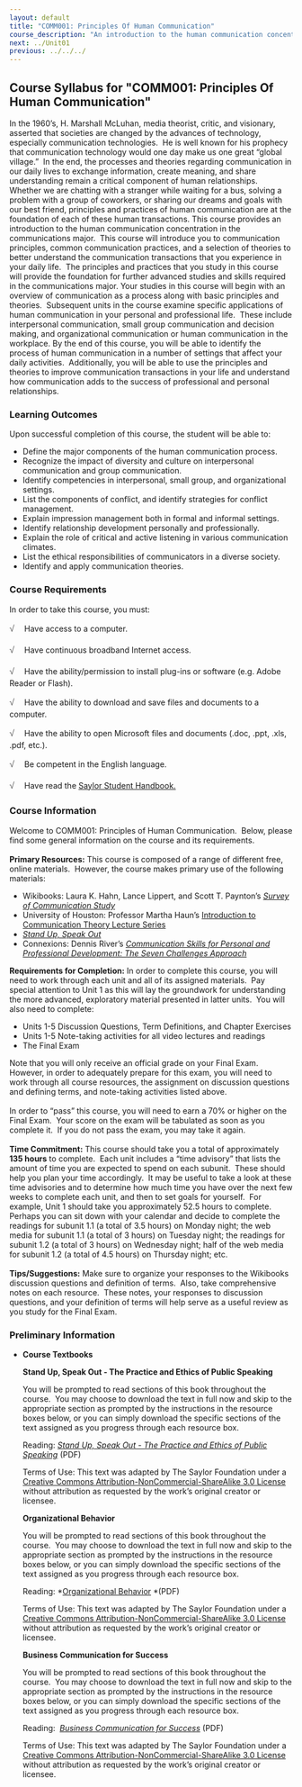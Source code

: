```yaml
---
layout: default
title: "COMM001: Principles Of Human Communication"
course_description: "An introduction to the human communication concentration in the communications major. This course will introduce you to communication principles, common communication practices, and a selection of theories to better understand the communication transactions that you experience in your daily life."
next: ../Unit01
previous: ../../../
---
```

Course Syllabus for "COMM001: Principles Of Human Communication"
----------------------------------------------------------------

In the 1960’s, H. Marshall McLuhan, media theorist, critic, and
visionary, asserted that societies are changed by the advances of
technology, especially communication technologies.  He is well known for
his prophecy that communication technology would one day make us one
great “global village.”  In the end, the processes and theories
regarding communication in our daily lives to exchange information,
create meaning, and share understanding remain a critical component of
human relationships.  Whether we are chatting with a stranger while
waiting for a bus, solving a problem with a group of coworkers, or
sharing our dreams and goals with our best friend, principles and
practices of human communication are at the foundation of each of these
human transactions. This course provides an introduction to the human
communication concentration in the communications major.  This course
will introduce you to communication principles, common communication
practices, and a selection of theories to better understand the
communication transactions that you experience in your daily life.  The
principles and practices that you study in this course will provide the
foundation for further advanced studies and skills required in the
communications major. Your studies in this course will begin with an
overview of communication as a process along with basic principles and
theories.  Subsequent units in the course examine specific applications
of human communication in your personal and professional life.  These
include interpersonal communication, small group communication and
decision making, and organizational communication or human communication
in the workplace. By the end of this course, you will be able to
identify the process of human communication in a number of settings that
affect your daily activities.  Additionally, you will be able to use the
principles and theories to improve communication transactions in your
life and understand how communication adds to the success of
professional and personal relationships.

### Learning Outcomes

Upon successful completion of this course, the student will be able
to:  

-   Define the major components of the human communication process.
-   Recognize the impact of diversity and culture on interpersonal
    communication and group communication.
-   Identify competencies in interpersonal, small group, and
    organizational settings.
-   List the components of conflict, and identify strategies for
    conflict management.
-   Explain impression management both in formal and informal settings.
-   Identify relationship development personally and professionally.
-   Explain the role of critical and active listening in various
    communication climates.
-   List the ethical responsibilities of communicators in a diverse
    society.
-   Identify and apply communication theories.

### Course Requirements

In order to take this course, you must:  
  
 <span
style="color: rgb(85, 85, 85); font-family: 'Myriad Pro', 'Gill Sans', 'Gill Sans MT', Calibri, sans-serif; font-size: 16px; line-height: 24px; text-align: left; -webkit-text-size-adjust: none; ">√
   </span>Have access to a computer.  
  
 <span
style="color: rgb(85, 85, 85); font-family: 'Myriad Pro', 'Gill Sans', 'Gill Sans MT', Calibri, sans-serif; font-size: 16px; line-height: 24px; text-align: left; -webkit-text-size-adjust: none; ">√
   </span>Have continuous broadband Internet access.  
  
 <span
style="color: rgb(85, 85, 85); font-family: 'Myriad Pro', 'Gill Sans', 'Gill Sans MT', Calibri, sans-serif; font-size: 16px; line-height: 24px; text-align: left; -webkit-text-size-adjust: none; ">√
   </span>Have the ability/permission to install plug-ins or software
(e.g. Adobe Reader or Flash).  
  
 <span
style="color: rgb(85, 85, 85); font-family: 'Myriad Pro', 'Gill Sans', 'Gill Sans MT', Calibri, sans-serif; font-size: 16px; line-height: 24px; text-align: left; -webkit-text-size-adjust: none; ">√
   </span>Have the ability to download and save files and documents to a
computer.  
  
 <span
style="color: rgb(85, 85, 85); font-family: 'Myriad Pro', 'Gill Sans', 'Gill Sans MT', Calibri, sans-serif; font-size: 16px; line-height: 24px; text-align: left; -webkit-text-size-adjust: none; ">√
   </span>Have the ability to open Microsoft files and documents (.doc,
.ppt, .xls, .pdf, etc.).  
  
 <span
style="color: rgb(85, 85, 85); font-family: 'Myriad Pro', 'Gill Sans', 'Gill Sans MT', Calibri, sans-serif; font-size: 16px; line-height: 24px; text-align: left; -webkit-text-size-adjust: none; ">√
   </span>Be competent in the English language.  
  
 <span
style="color: rgb(85, 85, 85); font-family: 'Myriad Pro', 'Gill Sans', 'Gill Sans MT', Calibri, sans-serif; font-size: 16px; line-height: 24px; text-align: left; -webkit-text-size-adjust: none; ">√
   </span>Have read the [Saylor Student
Handbook.](http://www.saylor.org/site/wp-content/uploads/2012/05/Saylor-StudentHandbook.pdf)

### Course Information

Welcome to COMM001: Principles of Human Communication.  Below, please
find some general information on the course and its requirements.  
    
 **Primary Resources:** This course is composed of a range of different
free, online materials.  However, the course makes primary use of the
following materials:  

-   Wikibooks: Laura K. Hahn, Lance Lippert, and Scott T. Paynton’s
    *[Survey of Communication
    Study](http://en.wikibooks.org/wiki/Survey_of_Communication_Study)*
-   University of Houston: Professor Martha Haun’s [Introduction to
    Communication Theory Lecture
    Series](http://freevideolectures.com/Course/2590/Introduction-to-Communication-Theory/1)
-   [*Stand Up, Speak
    Out*](http://www.saylor.org/site/textbooks/Stand%20Up,%20Speak%20Out%20-%20The%20Practice%20and%20Ethics%20of%20Public%20Speaking.pdf)
-   Connexions: Dennis River’s *[Communication Skills for Personal and
    Professional Development: The Seven Challenges
    Approach](http://cnx.org/content/m14482/latest/?collection=col10415/latest)*

**Requirements for Completion:** In order to complete this course, you
will need to work through each unit and all of its assigned materials. 
Pay special attention to Unit 1 as this will lay the groundwork for
understanding the more advanced, exploratory material presented in
latter units.  You will also need to complete:  

-   Units 1-5 Discussion Questions, Term Definitions, and Chapter
    Exercises
-   Units 1-5 Note-taking activities for all video lectures and readings
-   The Final Exam

Note that you will only receive an official grade on your Final Exam. 
However, in order to adequately prepare for this exam, you will need to
work through all course resources, the assignment on discussion
questions and defining terms, and note-taking activities listed above.  
    
 In order to “pass” this course, you will need to earn a 70% or higher
on the Final Exam.  Your score on the exam will be tabulated as soon as
you complete it.  If you do not pass the exam, you may take it again.  
    
 **Time Commitment:** This course should take you a total of
approximately **135 hours** to complete.  Each unit includes a “time
advisory” that lists the amount of time you are expected to spend on
each subunit.  These should help you plan your time accordingly.  It may
be useful to take a look at these time advisories and to determine how
much time you have over the next few weeks to complete each unit, and
then to set goals for yourself.  For example, Unit 1 should take you
approximately 52.5 hours to complete.  Perhaps you can sit down with
your calendar and decide to complete the readings for subunit 1.1 (a
total of 3.5 hours) on Monday night; the web media for subunit 1.1 (a
total of 3 hours) on Tuesday night; the readings for subunit 1.2 (a
total of 3 hours) on Wednesday night; half of the web media for subunit
1.2 (a total of 4.5 hours) on Thursday night; etc.  
    
 **Tips/Suggestions:** Make sure to organize your responses to the
Wikibooks discussion questions and definition of terms.  Also, take
comprehensive notes on each resource.  These notes, your responses to
discussion questions, and your definition of terms will help serve as a
useful review as you study for the Final Exam. 

### Preliminary Information

-   **Course Textbooks**

    **Stand Up, Speak Out - The Practice and Ethics of Public
    Speaking**  
      
     You will be prompted to read sections of this book throughout the
    course.  You may choose to download the text in full now and skip to
    the appropriate section as prompted by the instructions in the
    resource boxes below, or you can simply download the specific
    sections of the text assigned as you progress through each resource
    box.

    Reading: *[Stand Up, Speak Out - The Practice and Ethics of Public
    Speaking](http://www.saylor.org/site/textbooks/Stand%20Up,%20Speak%20Out%20-%20The%20Practice%20and%20Ethics%20of%20Public%20Speaking.pdf)* (PDF)

    Terms of Use: This text was adapted by The Saylor Foundation under a
    [Creative Commons Attribution-NonCommercial-ShareAlike 3.0
    License](http://creativecommons.org/licenses/by-nc-sa/3.0/) without
    attribution as requested by the work’s original creator or
    licensee.  
      
     **Organizational Behavior**  
      
     You will be prompted to read sections of this book throughout the
    course.  You may choose to download the text in full now and skip to
    the appropriate section as prompted by the instructions in the
    resource boxes below, or you can simply download the specific
    sections of the text assigned as you progress through each resource
    box.  
      
     Reading: *[Organizational
    Behavior](http://www.saylor.org/site/textbooks/Organizational%20Behavior.pdf) *(PDF)  
      
     Terms of Use: This text was adapted by The Saylor Foundation under
    a [Creative Commons Attribution-NonCommercial-ShareAlike 3.0
    License](http://creativecommons.org/licenses/by-nc-sa/3.0/) without
    attribution as requested by the work’s original creator or
    licensee.  
      
     **Business Communication for Success**  
      
     You will be prompted to read sections of this book throughout the
    course.  You may choose to download the text in full now and skip to
    the appropriate section as prompted by the instructions in the
    resource boxes below, or you can simply download the specific
    sections of the text assigned as you progress through each resource
    box.  
      
     Reading:  [*Business Communication for
    Success*](http://www.saylor.org/site/textbooks/Business%20Communication%20for%20Success.pdf)
    (PDF)  
      
     Terms of Use: This text was adapted by The Saylor Foundation under
    a [Creative Commons Attribution-NonCommercial-ShareAlike 3.0
    License](http://creativecommons.org/licenses/by-nc-sa/3.0/) without
    attribution as requested by the work’s original creator or licensee.


